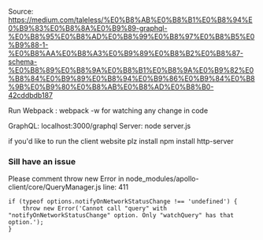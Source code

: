 
Source: https://medium.com/taleless/%E0%B8%AB%E0%B8%B1%E0%B8%94%E0%B9%83%E0%B8%8A%E0%B9%89-graphql-%E0%B8%95%E0%B8%AD%E0%B8%99%E0%B8%97%E0%B8%B5%E0%B9%88-1-%E0%B8%AA%E0%B8%A3%E0%B9%89%E0%B8%B2%E0%B8%87-schema-%E0%B8%89%E0%B8%9A%E0%B8%B1%E0%B8%9A%E0%B9%82%E0%B8%84%E0%B9%89%E0%B8%94%E0%B9%86%E0%B9%84%E0%B8%9B%E0%B9%80%E0%B8%AB%E0%B8%AD%E0%B8%B0-42cddbdb187

Run Webpack : webpack -w for watching any change in code

GraphQL: localhost:3000/graphql 
Server: node server.js

if you'd like to run the client website plz install
npm install http-server

### Sill have an issue
Please comment throw new Error in node_modules/apollo-client/core/QueryManager.js line: 411

    if (typeof options.notifyOnNetworkStatusChange !== 'undefined') {
        throw new Error('Cannot call "query" with "notifyOnNetworkStatusChange" option. Only "watchQuery" has that option.');
    }